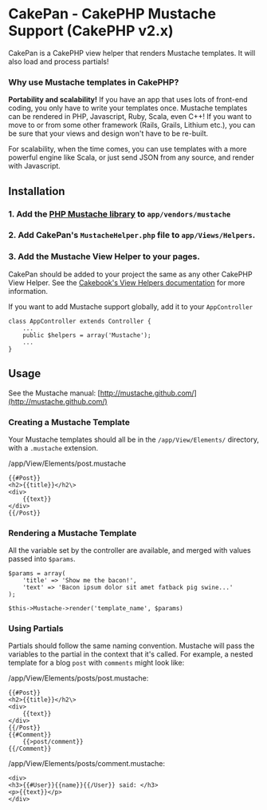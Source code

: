 # CakePan - CakePHP Mustache Support (CakePHP v2.x)

CakePan is a CakePHP view helper that renders Mustache templates. It will also load and process partials!

### Why use Mustache templates in CakePHP?
<strong>Portability and scalability!</strong> If you have an app that uses lots of front-end coding, you only have to write your templates once. Mustache templates can be rendered in PHP, Javascript, Ruby, Scala, even C++! If you want to move to or from some other framework (Rails, Grails, Lithium etc.), you can be sure that your views and design won't have to be re-built.

For scalability, when the time comes, you can use templates with a more powerful engine like Scala, or just send JSON from any source, and render with Javascript. 

## Installation

### 1. Add the [PHP Mustache library](https://github.com/bobthecow/mustache.php/) to `app/vendors/mustache`
### 2. Add CakePan's `MustacheHelper.php` file to `app/Views/Helpers`. 
### 3. Add the Mustache View Helper to your pages.

CakePan should be added to your project the same as any other CakePHP View Helper. See the [Cakebook's View Helpers documentation](http://book.cakephp.org/2.0/en/views/helpers.html) for more information.

If you want to add Mustache support globally, add it to your `AppController`

	class AppController extends Controller {
		...
		public $helpers = array('Mustache');
		...
	}

## Usage

See the Mustache manual: [http://mustache.github.com/](http://mustache.github.com/)

### Creating a Mustache Template

Your Mustache templates should all be in the `/app/View/Elements/` directory, with a `.mustache` extension.

/app/View/Elements/post.mustache

	{{#Post}}
	<h2>{{title}}</h2\>
	<div>
		{{text}}
	</div>
	{{/Post}}


### Rendering a Mustache Template

All the variable set by the controller are available, and merged with values passed into `$params`.

	$params = array(
		'title' => 'Show me the bacon!',
		'text' => 'Bacon ipsum dolor sit amet fatback pig swine...'
	);

	$this->Mustache->render('template_name', $params)



### Using Partials

Partials should follow the same naming convention. Mustache will pass the variables to the partial in the context that it's called. For example, a nested template for a blog `post` with `comments` might look like:

/app/View/Elements/posts/post.mustache:

	{{#Post}}
	<h2>{{title}}</h2\>
	<div>
		{{text}}
	</div>
	{{/Post}}
	{{#Comment}}
		{{>post/comment}}
	{{/Comment}}

/app/View/Elements/posts/comment.mustache:

	<div>
	<h3>{{#User}}{{name}}{{/User}} said: </h3>
	<p>{{text}}</p>
	</div>